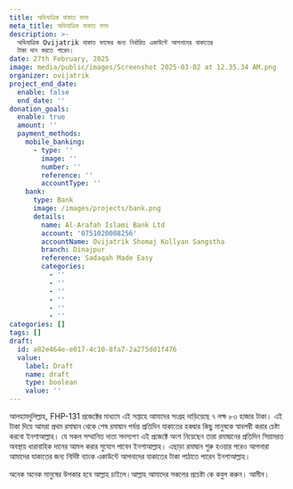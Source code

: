 ```yaml
---
title: অভিযাত্রিক যাকাত ফান্ড
meta_title: অভিযাত্রিক যাকাত ফান্ড
description: >-
  অভিযাত্রিক Ovijatrik যাকাত ফান্ডের জন্য নির্ধারিত একাউন্টে আপনাদের যাকাতের
  টাকা দান করতে পারেন।
date: 27th February, 2025
image: media/public/images/Screenshot 2025-03-02 at 12.35.34 AM.png
organizer: ovijatrik
project_end_date:
  enable: false
  end_date: ''
donation_goals:
  enable: true
  amount: ''
  payment_methods:
    mobile_banking:
      - type: ''
        image: ''
        number: ''
        reference: ''
        accountType: ''
    bank:
      type: Bank
      image: /images/projects/bank.png
      details:
        name: Al-Arafah Islami Bank Ltd
        account: '0751020008256'
        accountName: Ovijatrik Shomaj Kollyan Sangstha
        branch: Dinajpur
        reference: Sadaqah Made Easy
        categories:
          - ''
          - ''
          - ''
          - ''
          - ''
          - ''
categories: []
tags: []
draft:
  id: a82e464e-e017-4c10-8fa7-2a275dd1f476
  value:
    label: Draft
    name: draft
    type: boolean
    value: ''
---
```

আলহামদুলিল্লাহ, FHP-131 প্রজেক্টের মাধ্যমে এই সপ্তাহে আমাদের সংগ্রহ দাড়িয়েছে ৭ লক্ষ ৮৩ হাজার টাকা। এই টাকা দিয়ে আমরা প্রথম রমাদ্বান থেকে শেষ রমাদ্বান পর্যন্ত প্রতিদিন যাকাতের হকদ্বার কিছু মানুষকে স্বাবলম্বী করার চেষ্টা করবো ইনশাআল্লাহ। যে সকল সম্মানিত দাতা সদস্যগণ এই প্রজেক্টে অংশ নিয়েছেন তারা রমাদ্বানের প্রতিদিন সিয়ামরত অবস্থায় ধারাবাহিক দানের আমল করার সুযোগ পাবেন ইনশাআল্লাহ। এছাড়া রমাদ্বান শুরু হওয়ার পরেও আপনারা আমাদের যাকাতের জন্য নির্দিষ্ট ব্যাংক একাউন্টে আপনাদের যাকাতের টাকা পাঠাতে পারেন ইনশাআল্লাহ। 

অনেক অনেক মানুষের উপকার হবে আল্লাহ চাইলে।আল্লাহ আমাদের সকলের প্রচেষ্টা কে কবুল করুন। আমীন।
